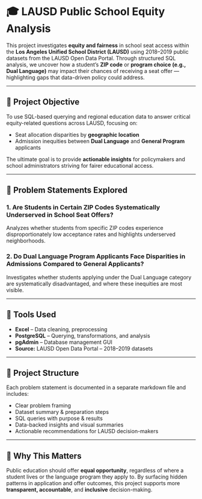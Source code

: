 
# 🎓 LAUSD Public School Equity Analysis

This project investigates **equity and fairness** in school seat access within the **Los Angeles Unified School District (LAUSD)** using 2018–2019 public datasets from the LAUSD Open Data Portal. Through structured SQL analysis, we uncover how a student’s **ZIP code** or **program choice (e.g., Dual Language)** may impact their chances of receiving a seat offer — highlighting gaps that data-driven policy could address.

---

## 🎯 Project Objective

To use SQL-based querying and regional education data to answer critical equity-related questions across LAUSD, focusing on:
- Seat allocation disparities by **geographic location**
- Admission inequities between **Dual Language** and **General Program** applicants

The ultimate goal is to provide **actionable insights** for policymakers and school administrators striving for fairer educational access.

---

## 🧩 Problem Statements Explored

### 1. **Are Students in Certain ZIP Codes Systematically Underserved in School Seat Offers?**  
Analyzes whether students from specific ZIP codes experience disproportionately low acceptance rates and highlights underserved neighborhoods.

### 2. **Do Dual Language Program Applicants Face Disparities in Admissions Compared to General Applicants?**  
Investigates whether students applying under the Dual Language category are systematically disadvantaged, and where these inequities are most visible.

---

## 🧰 Tools Used

- **Excel** – Data cleaning, preprocessing  
- **PostgreSQL** – Querying, transformations, and analysis  
- **pgAdmin** – Database management GUI  
- **Source:** LAUSD Open Data Portal – 2018–2019 datasets

---

## 📁 Project Structure

Each problem statement is documented in a separate markdown file and includes:

- Clear problem framing  
- Dataset summary & preparation steps  
- SQL queries with purpose & results  
- Data-backed insights and visual summaries  
- Actionable recommendations for LAUSD decision-makers

---

## 🔎 Why This Matters

Public education should offer **equal opportunity**, regardless of where a student lives or the language program they apply to. By surfacing hidden patterns in application and offer outcomes, this project supports more **transparent, accountable**, and **inclusive** decision-making.
